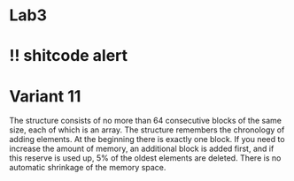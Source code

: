 # Lab3
# !! shitcode alert
# Variant 11
The structure consists of no more than 64 consecutive blocks of the same size, each of which is an array. The structure remembers the chronology of adding elements. At the beginning there is exactly one block. If you need to increase the amount of memory, an additional block is added first, and if this reserve is used up, 5% of the oldest elements are deleted.
There is no automatic shrinkage of the memory space.

